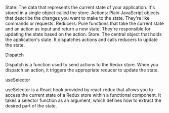 State: The data that represents the current state of your application. It's stored in a single object called the store.
Actions: Plain JavaScript objects that describe the changes you want to make to the state. They're like commands or requests.
Reducers: Pure functions that take the current state and an action as input and return a new state. They're responsible for updating the state based on the action.
Store: The central object that holds the application's state. It dispatches actions and calls reducers to update the state.


Dispatch

Dispatch is a function used to send actions to the Redux store. When you dispatch an action, it triggers the appropriate reducer to update the state.


useSelector

useSelector is a React hook provided by react-redux that allows you to access the current state of a Redux store within a functional component. It takes a selector function as an argument, which defines how to extract the desired part of the state.
